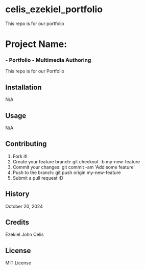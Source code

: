 # celis_ezekiel_portfolio
This repo is for our portfolio


# Project Name:  
### - Portfolio - Multimedia Authoring
 This repo is for our Portfolio


## Installation 

N/A 

## Usage 

N/A

## Contributing

1. Fork it!
2. Create your feature branch: git checkout -b my-new-feature
3. Commit your changes: git commit -am 'Add some feature'
4. Push to the branch: git push origin my-new-feature
5. Submit a pull request :D


## History

October 20, 2024

## Credits 

Ezekiel John Celis

## License 

MIT License












